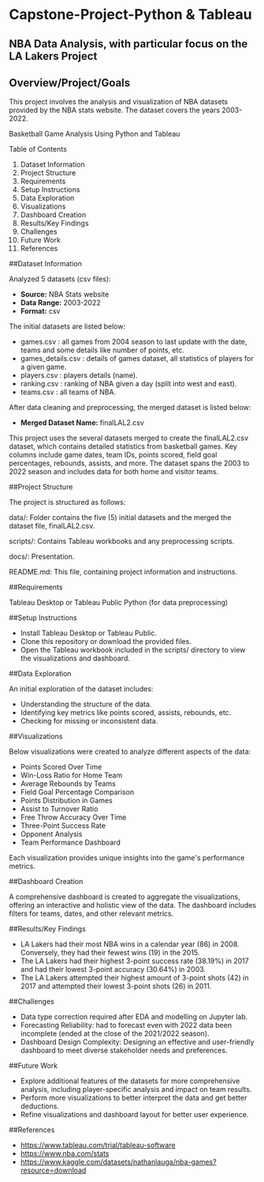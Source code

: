 # Capstone-Project-Python & Tableau

## NBA Data Analysis, with particular focus on the LA Lakers Project

## Overview/Project/Goals

This project involves the analysis and visualization of NBA datasets provided by the NBA stats website. The dataset covers the years 2003-2022.


Basketball Game Analysis Using Python and Tableau

Table of Contents

1.  Dataset Information
2.  Project Structure
3.  Requirements
4.  Setup Instructions
5.  Data Exploration
6.  Visualizations
7.  Dashboard Creation
8.  Results/Key Findings
9.  Challenges
10. Future Work
11. References


##Dataset Information

Analyzed 5 datasets (csv files):

- **Source:** NBA Stats website
- **Data Range:** 2003-2022
- **Format:** csv 

The initial datasets are listed below:

- games.csv : all games from 2004 season to last update with the date, teams and some details 	like number of points, etc.
- games_details.csv : details of games dataset, all statistics of players for a given game.
- players.csv : players details (name).
- ranking.csv : ranking of NBA given a day (split into west and east).
- teams.csv : all teams of NBA.


After data cleaning and preprocessing, the merged dataset is listed below:

- **Merged Dataset Name:** finalLAL2.csv

This project uses the several datasets merged to create the finalLAL2.csv dataset, which contains detailed statistics from basketball games. Key columns include game dates, team IDs, points scored, field goal percentages, rebounds, assists, and more. The dataset spans the 2003 to 2022 season and includes data for both home and visitor teams.


##Project Structure

The project is structured as follows:

data/: Folder contains the five (5) initial datasets and the merged the dataset file, finalLAL2.csv.

scripts/: Contains Tableau workbooks and any preprocessing scripts.

docs/: Presentation.

README.md: This file, containing project information and instructions.


##Requirements

Tableau Desktop or Tableau Public
Python (for  data preprocessing)


##Setup Instructions

- Install Tableau Desktop or Tableau Public.
- Clone this repository or download the provided files.
- Open the Tableau workbook included in the scripts/ directory to view the visualizations and dashboard.


##Data Exploration

An initial exploration of the dataset includes:

- Understanding the structure of the data.
- Identifying key metrics like points scored, assists, rebounds, etc.
- Checking for missing or inconsistent data.


##Visualizations

Below visualizations were created to analyze different aspects of the data:

- Points Scored Over Time
- Win-Loss Ratio for Home Team
- Average Rebounds by Teams
- Field Goal Percentage Comparison
- Points Distribution in Games
- Assist to Turnover Ratio
- Free Throw Accuracy Over Time
- Three-Point Success Rate
- Opponent Analysis
- Team Performance Dashboard

Each visualization provides unique insights into the game's performance metrics.


##Dashboard Creation

A comprehensive dashboard is created to aggregate the visualizations, offering an interactive and holistic view of the data. The dashboard includes filters for teams, dates, and other relevant metrics.


##Results/Key Findings

- LA Lakers had their most NBA wins in a calendar year (86) in 2008. Conversely, they had their fewest wins (19) in the 2015.
- The LA Lakers had their highest 3-point success rate (38.19%) in 2017 and had their lowest 3-point accuracy (30.64%) in 2003. 
- The LA Lakers attempted their highest amount of 3-point shots (42) in 2017 and attempted their lowest 3-point shots (26) in 2011. 


##Challenges

- Data type correction required after EDA and modelling on Jupyter lab.
- Forecasting Reliability: had to forecast even with 2022 data been incomplete (ended at the close of the 2021/2022 season).
- Dashboard Design Complexity: Designing an effective and user-friendly dashboard to meet diverse stakeholder needs and preferences.


##Future Work

- Explore additional features of the datasets for more comprehensive analysis, including player-specific analysis and impact on team results.
- Perform more visualizations to better interpret the data and get better deductions.
- Refine visualizations and dashboard layout for better user experience.


##References

- https://www.tableau.com/trial/tableau-software 
- https://www.nba.com/stats
- https://www.kaggle.com/datasets/nathanlauga/nba-games?resource=download



